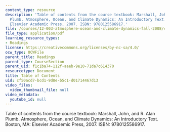 ```yaml
---
content_type: resource
description: 'Table of contents from the course textbook: Marshall, John, and R. Alan
  Plumb. Atmosphere, Ocean, and Climate Dynamics: An Introductory Text. Boston, MA:
  Elsevier Academic Press, 2007. ISBN: 9780125586917.'
file: /courses/12-003-atmosphere-ocean-and-climate-dynamics-fall-2008/cf50acd7bcd19d8eb5c1d01714467d13_contents.pdf
file_type: application/pdf
learning_resource_types:
- Readings
license: https://creativecommons.org/licenses/by-nc-sa/4.0/
ocw_type: OCWFile
parent_title: Readings
parent_type: CourseSection
parent_uid: f1c1ba74-112f-aaeb-9e10-71da7c614370
resourcetype: Document
title: Table of Contents
uid: cf50acd7-bcd1-9d8e-b5c1-d01714467d13
video_files:
  video_thumbnail_file: null
video_metadata:
  youtube_id: null
---
```

Table of contents from the course textbook: Marshall, John, and R. Alan Plumb. Atmosphere, Ocean, and Climate Dynamics: An Introductory Text. Boston, MA: Elsevier Academic Press, 2007. ISBN: 9780125586917.